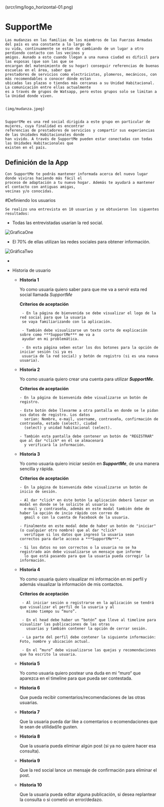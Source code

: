 (srcr/img/logo_horizontal-01.png)


# SupportMe 

    Las mudanzas en las familias de los miembros de las Fuerzas Armadas del país es una constante a lo largo de 
    su vida, continuamente se estan de cambiando de un lugar a otro perdiendo contacto con los vecinos y 
    amigos. Aunado a esto cuando llegan a una nueva ciudad es dificil para las esposas (que son las que se 
    encargan del matenimiento de su hogar) conseguir referencias de buenas escuelas en el área, saber que 
    prestadores de servicios como electricistas, plomeros, mecánicos, con más recomendables o conocer dónde estan
    ubicadas las plazas o tiendas más cercanas a su Unidad Habitacional. La comunicación entre ellas actualmente 
    es a través de grupos de Watsapp, pero estos grupos solo se limitan a la Unidad donde viven.

    
    (img/mudanza.jpeg)


    SupportMe es una red social dirigida a este grupo en particular de mujeres, cuya finalidad es encontrar 
    referencias de prestadores de servicios y compartir sus experiencias de las Unidades Habitacionales donde
    han vivido. A través de SupportMe pueden estar conectadas con todas las Unidades Habitacionales que 
    existen en el país.

## Definición de la App

    Con SupportMe te podrás mantener informada acerca del nuevo lugar donde viviras haciendo más fácil el 
    proceso de adaptación a tu nuevo hogar. Además te ayudará a mantener el contacto con antiguas amigas, 
    vecinas y/o conocidas.

#Definiendo los usuarios

    Se realizo una entrevista en 10 usuarias y se obtuvieron los siguentes resultados:

  - Todas las entrevistadas usarían la red social.

  ![GraficaOne]()

  -  El 70% de ellas utilizan las redes sociales para obtener información.

  ![GráficaTwo](img/grafica1)

  - 

- Historia de usuario

    - **Historia 1**

       Yo como usuaria quiero saber para que me va a servir esta red social llamada *SupportMe*

        **Criterios de aceptación**
 
           - En la página de bienvenida se debe visualizar el logo de la red social para que la usuaria 
           se vaya familiarizando con la aplicación.

           - También debe visualizarse un texto corto de explicación sobre como ***SupportMe*** me va a 
           ayudar en mi problemática.

           - En esta página seben estar los dos botones para la opción de iniciar sesión (si ya es 
           usuaria de la red social) y botón de registro (si es una nueva usuaria).

    - **Historia 2**

       Yo como usuaria quiero crear una cuenta para utilizar ***SupportMe***.

        **Criterios de aceptación**
    
          - En la página de bienvenida debe visualizarse un botón de registro.

          - Este botón debe llevarme a otra pantalla en donde se le pidan sus datos de registro. Los datos 
            serían: Nombre, e-mail, username, contraseña, confirmación de contraseña, estado (select), ciudad
            (select) y unidad habitacional (select).

          - También esta pantalla debe contener un botón de "REGISTRAR" que al dar *click* en él se almacenará
            y verificará la información.

    - **Historia 3**

       Yo como usuaria quiero iniciar sesión en ***SupportMe***, de una manera sencilla y rápida.

        **Criterios de aceptación**

          - En la página de bienvenida debe visualizarse un botón de inicio de sesión.

          - Al dar *click* en éste botón la aplicación deberá lanzar un modal en donde se le solicite al usuario su 
            e-mail y contraseña, además en este modal también debe de haber la opción de incio rápido con correo de 
            gmail o con la cuenta de Facebook de la usuaria.

          - Finalmente en este modal debe de haber un botón de "iniciar" (o cualquier otro nombre) que al dar *click* 
            verifique si los datos que ingresó la usuaria sean   correctos para darle acceso a ***SupportMe***.

          - Si los datos no son correctos o la usuaria no se ha registrado aún debe visualizarse un mensaje que informe 
            lo que está pasando para que la usuaria pueda corregir la información.

    - **Historia 4**

       Yo como usuaria quiero visualizar mi información en mi perfil y además visualizar la información de mis contactos.

         **Criterios de aceptación**

           - Al iniciar sesión o registrarse en la aplicación se tendrá que visualizar el perfil de la usuaria y al
             mismo tiempo su “muro”.

           - En el head debe haber un “botón” que lleve al timeline para visualizar las publicaciones de las otras 
             usuarias y también contener la opción de cerrar sesión.

           - La parte del perfil debe contener la siguiente información: Foto, nombre y ubicación actual.

           - En el “muro” debe visualizarse las quejas y recomendaciones que ha escrito la usuaria.

    - **Historia 5**

       Yo como usuaria quiero postear una duda en mi “muro“ que aparezca en el timeline para que pueda ser contestada.

    - **Historia 6**

       Que pueda recibir comentarios/recomendaciones de las otras usuarias.

    - **Historia 7**

       Que la usuaria pueda dar like a comentarios o ecomendaciones que le sean de utilidad/le gusten.

    - **Historia 8**

	     Que la usuaria pueda eliminar algún post (si ya no quiere hacer esa consulta).

    - **Historia 9**

       Que la red social lance un mensaje de confirmación para eliminar el post.

    - **Historia 10**

       Que la usuaria pueda editar alguna publicación, si desea replantear la consulta o si cometió un error/dedazo.







